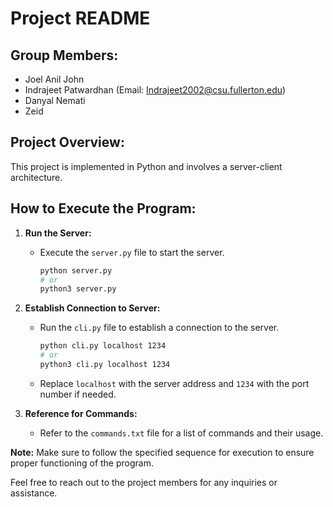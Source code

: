 # Project README

## Group Members:
- Joel Anil John
- Indrajeet Patwardhan (Email: Indrajeet2002@csu.fullerton.edu)
- Danyal Nemati
- Zeid

## Project Overview:
This project is implemented in Python and involves a server-client architecture.

## How to Execute the Program:

1. **Run the Server:**
   - Execute the `server.py` file to start the server.
     ```bash
     python server.py
     # or
     python3 server.py
     ```

2. **Establish Connection to Server:**
   - Run the `cli.py` file to establish a connection to the server.
     ```bash
     python cli.py localhost 1234
     # or
     python3 cli.py localhost 1234
     ```
   - Replace `localhost` with the server address and `1234` with the port number if needed.

3. **Reference for Commands:**
   - Refer to the `commands.txt` file for a list of commands and their usage.

**Note:** Make sure to follow the specified sequence for execution to ensure proper functioning of the program.

Feel free to reach out to the project members for any inquiries or assistance.
